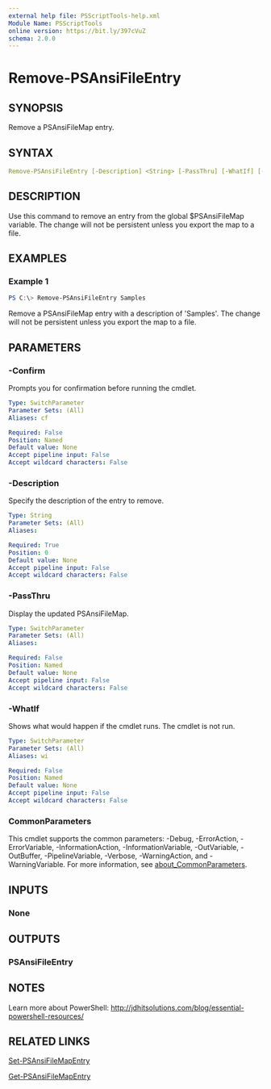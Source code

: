```yaml
---
external help file: PSScriptTools-help.xml
Module Name: PSScriptTools
online version: https://bit.ly/397cVuZ
schema: 2.0.0
---
```


# Remove-PSAnsiFileEntry

## SYNOPSIS

Remove a PSAnsiFileMap entry.

## SYNTAX

```yaml
Remove-PSAnsiFileEntry [-Description] <String> [-PassThru] [-WhatIf] [-Confirm] [<CommonParameters>]
```

## DESCRIPTION

Use this command to remove an entry from the global $PSAnsiFileMap variable. The change will not be persistent unless you export the map to a file.

## EXAMPLES

### Example 1

```powershell
PS C:\> Remove-PSAnsiFileEntry Samples
```

Remove a PSAnsiFileMap entry with a description of 'Samples'. The change will not be persistent unless you export the map to a file.

## PARAMETERS

### -Confirm

Prompts you for confirmation before running the cmdlet.

```yaml
Type: SwitchParameter
Parameter Sets: (All)
Aliases: cf

Required: False
Position: Named
Default value: None
Accept pipeline input: False
Accept wildcard characters: False
```

### -Description

Specify the description of the entry to remove.

```yaml
Type: String
Parameter Sets: (All)
Aliases:

Required: True
Position: 0
Default value: None
Accept pipeline input: False
Accept wildcard characters: False
```

### -PassThru

Display the updated PSAnsiFileMap.

```yaml
Type: SwitchParameter
Parameter Sets: (All)
Aliases:

Required: False
Position: Named
Default value: None
Accept pipeline input: False
Accept wildcard characters: False
```

### -WhatIf

Shows what would happen if the cmdlet runs.
The cmdlet is not run.

```yaml
Type: SwitchParameter
Parameter Sets: (All)
Aliases: wi

Required: False
Position: Named
Default value: None
Accept pipeline input: False
Accept wildcard characters: False
```

### CommonParameters

This cmdlet supports the common parameters: -Debug, -ErrorAction, -ErrorVariable, -InformationAction, -InformationVariable, -OutVariable, -OutBuffer, -PipelineVariable, -Verbose, -WarningAction, and -WarningVariable. For more information, see [about_CommonParameters](http://go.microsoft.com/fwlink/?LinkID=113216).

## INPUTS

### None

## OUTPUTS

### PSAnsiFileEntry

## NOTES

Learn more about PowerShell: http://jdhitsolutions.com/blog/essential-powershell-resources/

## RELATED LINKS

[Set-PSAnsiFileMapEntry](Set-PSAnsiFileMapEntry.md)

[Get-PSAnsiFileMapEntry](Get-PSAnsiFileMapEntry.md)
